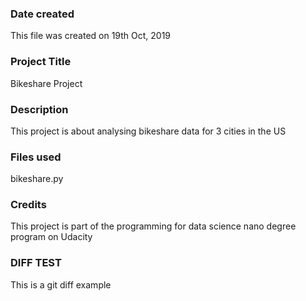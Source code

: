 ### Date created
This file was created on 19th Oct, 2019

### Project Title
Bikeshare Project

### Description
This project is about analysing bikeshare data for 3 cities in the US

### Files used
bikeshare.py

### Credits
This project is part of the programming for data science nano degree program on Udacity

### DIFF TEST
This is a git diff example
